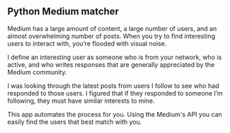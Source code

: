 ## Python Medium matcher
Medium has a large amount of content, a large number of users, and an almost overwhelming number of posts. When you try to find interesting users to interact with, you’re flooded with visual noise.

I define an interesting user as someone who is from your network, who is active, and who writes responses that are generally appreciated by the Medium community.

I was looking through the latest posts from users I follow to see who had responded to those users. I figured that if they responded to someone I’m following, they must have similar interests to mine.

This app automates the process for you. Using the Medium's API you can easily find the users that best match with you.